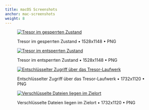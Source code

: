 ```yaml
---
title: macOS Screenshots
anchor: mac-screenshots
weight: 8
---
```

<div class="flex flex-wrap -mx-3">
  <div class="w-full px-3 lg:w-1/2">
    <figure class="rounded border border-gray-200 shadow-lg bg-white text-center p-2 mb-8">
      <a href="/presskit/de/mac-screenshot-1.png"><img class="inline-block mb-2" src="/presskit/de/mac-screenshot-1.png" alt="Tresor im gesperrten Zustand"/></a>
      <figcaption>
        <p class="text-sm text-gray-500">Tresor im gesperrten Zustand • 1528x1148 • PNG</p>
      </figcaption>
    </figure>
  </div>
  <div class="w-full px-3 lg:w-1/2">
    <figure class="rounded border border-gray-200 shadow-lg bg-white text-center p-2 mb-8">
      <a href="/presskit/de/mac-screenshot-2.png"><img class="inline-block mb-2" src="/presskit/de/mac-screenshot-2.png" alt="Tresor im entsperrten Zustand"/></a>
      <figcaption>
        <p class="text-sm text-gray-500">Tresor im entsperrten Zustand • 1528x1148 • PNG</p>
      </figcaption>
    </figure>
  </div>
  <div class="w-full px-3 lg:w-1/2">
    <figure class="rounded border border-gray-200 shadow-lg bg-white text-center p-2 mb-8">
      <a href="/presskit/de/mac-screenshot-3.png"><img class="inline-block mb-2" src="/presskit/de/mac-screenshot-3.png" alt="Entschlüsselter Zugriff über das Tresor-Laufwerk"/></a>
      <figcaption>
        <p class="text-sm text-gray-500">Entschlüsselter Zugriff über das Tresor-Laufwerk • 1732x1120 • PNG</p>
      </figcaption>
    </figure>
  </div>
  <div class="w-full px-3 lg:w-1/2">
    <figure class="rounded border border-gray-200 shadow-lg bg-white text-center p-2 mb-8">
      <a href="/presskit/de/mac-screenshot-4.png"><img class="inline-block mb-2" src="/presskit/de/mac-screenshot-4.png" alt="Verschlüsselte Dateien liegen im Zielort"/></a>
      <figcaption>
        <p class="text-sm text-gray-500">Verschlüsselte Dateien liegen im Zielort • 1732x1120 • PNG</p>
      </figcaption>
    </figure>
  </div>
</div>
